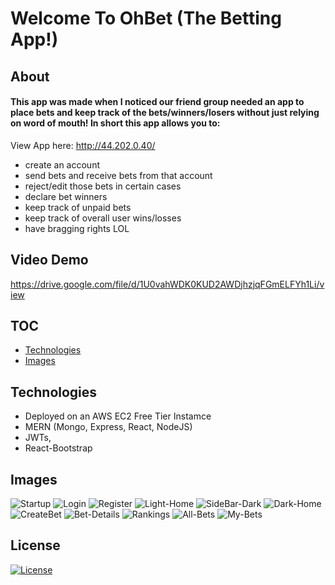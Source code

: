 # Welcome To OhBet (The Betting App!)

## About
#### This app was made when I noticed our friend group needed an app to place bets and keep track of the bets/winners/losers without just relying on word of mouth! In short this app allows you to: 

View App here: 
http://44.202.0.40/

- create an account
- send bets and receive bets from that account 
- reject/edit those bets in certain cases 
- declare bet winners
- keep track of unpaid bets 
- keep track of overall user wins/losses
- have bragging rights LOL


## Video Demo 
https://drive.google.com/file/d/1U0vahWDK0KUD2AWDjhzjqFGmELFYh1Li/view

## TOC
- [Technologies](#technologies)
- [Images](#images)


## Technologies

- Deployed on an AWS EC2 Free Tier Instamce
- MERN (Mongo, Express, React, NodeJS) 
- JWTs, 
- React-Bootstrap

## Images

![Startup](https://user-images.githubusercontent.com/86748117/192423531-d8a5b12e-ee03-4cc8-96a9-4bc2e2c10847.png)
![Login](https://user-images.githubusercontent.com/86748117/192423563-7bca49d7-33d2-4c68-9a46-7779e611cf55.png)
![Register](https://user-images.githubusercontent.com/86748117/192423739-79c035f3-8cbc-436d-9665-34db00c33e28.png)
![Light-Home](https://user-images.githubusercontent.com/86748117/192423757-c2b92306-3c3f-40ee-ad52-236feed1b9f4.png)
![SideBar-Dark](https://user-images.githubusercontent.com/86748117/192423787-983dc57a-c567-4183-9d8f-be2df6f1ce5e.png)
![Dark-Home](https://user-images.githubusercontent.com/86748117/192423842-28abfe9a-436a-4581-90d8-11a9263b1ae2.png)
![CreateBet](https://user-images.githubusercontent.com/86748117/192423867-4d8d056a-4a47-4dcc-ab21-2c0bae29f178.png)
![Bet-Details](https://user-images.githubusercontent.com/86748117/192423879-3bf349d5-52da-461b-945c-6840c9370b6f.png)
![Rankings](https://user-images.githubusercontent.com/86748117/192423897-ee13fcb8-2ea3-4bf7-a505-a81e7d48dc8a.png)
![All-Bets](https://user-images.githubusercontent.com/86748117/192423905-a48349b8-62c1-410b-8643-81b0aa91c3e6.png)
![My-Bets](https://user-images.githubusercontent.com/86748117/192423913-0b79ef74-b5f2-45d5-a058-ae39ede7bf6f.png)




## License
[![License](https://img.shields.io/badge/License-Boost_1.0-lightblue.svg)](https://www.boost.org/LICENSE_1_0.txt)
